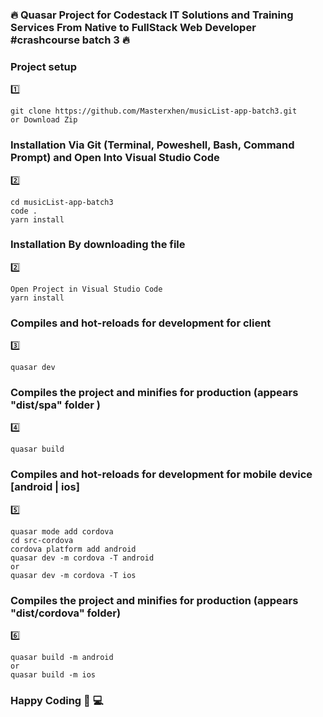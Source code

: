 ### :fire: Quasar Project for Codestack IT Solutions and Training Services From Native to FullStack Web Developer #crashcourse batch 3 :fire:

### Project setup
:one:
```
git clone https://github.com/Masterxhen/musicList-app-batch3.git
or Download Zip
```


### Installation Via Git (Terminal, Poweshell, Bash, Command Prompt) and Open Into Visual Studio Code
:two:
```
cd musicList-app-batch3
code .
yarn install

```

### Installation By downloading the file
:two:
```
Open Project in Visual Studio Code
yarn install

```

### Compiles and hot-reloads for development for client
:three:
```
quasar dev

```

### Compiles the project and minifies for production (appears "dist/spa" folder )
:four:
```
quasar build

```

### Compiles and hot-reloads for development for mobile device [android | ios]
:five:
```
quasar mode add cordova
cd src-cordova
cordova platform add android
quasar dev -m cordova -T android
or
quasar dev -m cordova -T ios

```

### Compiles the project and minifies for production (appears "dist/cordova" folder)
:six:
```
quasar build -m android
or
quasar build -m ios

```

### Happy Coding :muscle: :computer:
